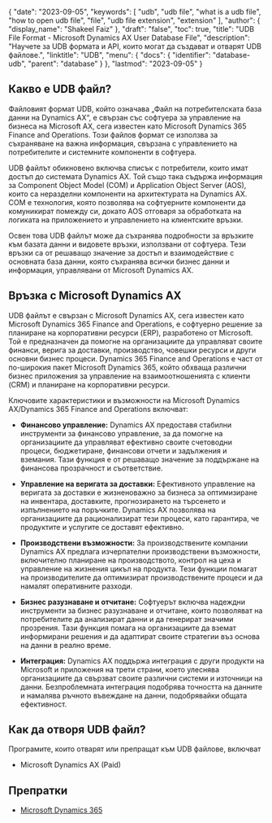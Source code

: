 {
  "date": "2023-09-05",
  "keywords": [
    "udb",
    "udb file",
    "what is a udb file",
    "how to open udb file",
    "file",
    "udb file extension",
    "extension"
  ],
  "author": {
    "display_name": "Shakeel Faiz"
  },
  "draft": "false",
  "toc": true,
  "title": "UDB File Format - Microsoft Dynamics AX User Database File",
  "description": "Научете за UDB формата и API, които могат да създават и отварят UDB файлове.",
  "linktitle": "UDB",
  "menu": {
    "docs": {
      "identifier": "database-udb",
      "parent": "database"
    }
  },
  "lastmod": "2023-09-05"
}

## Какво е UDB файл?

Файловият формат UDB, който означава „Файл на потребителската база данни на Dynamics AX“, е свързан със софтуера за управление на бизнеса на Microsoft AX, сега известен като Microsoft Dynamics 365 Finance and Operations. Този файлов формат се използва за съхраняване на важна информация, свързана с управлението на потребителите и системните компоненти в софтуера.

UDB файлът обикновено включва списък с потребители, които имат достъп до системата Dynamics AX. Той също така съдържа информация за Component Object Model (COM) и Application Object Server (AOS), които са неразделни компоненти на архитектурата на Dynamics AX. COM е технология, която позволява на софтуерните компоненти да комуникират помежду си, докато AOS отговаря за обработката на логиката на приложението и управлението на клиентските връзки.

Освен това UDB файлът може да съхранява подробности за връзките към базата данни и видовете връзки, използвани от софтуера. Тези връзки са от решаващо значение за достъп и взаимодействие с основната база данни, която съхранява всички бизнес данни и информация, управлявани от Microsoft Dynamics AX.

## Връзка с Microsoft Dynamics AX

UDB файлът е свързан с Microsoft Dynamics AX, сега известен като Microsoft Dynamics 365 Finance and Operations, е софтуерно решение за планиране на корпоративни ресурси (ERP), разработено от Microsoft. Той е предназначен да помогне на организациите да управляват своите финанси, верига за доставки, производство, човешки ресурси и други основни бизнес процеси. Dynamics 365 Finance and Operations е част от по-широкия пакет Microsoft Dynamics 365, който обхваща различни бизнес приложения за управление на взаимоотношенията с клиенти (CRM) и планиране на корпоративни ресурси.

Ключовите характеристики и възможности на Microsoft Dynamics AX/Dynamics 365 Finance and Operations включват:

- **Финансово управление:** Dynamics AX предоставя стабилни инструменти за финансово управление, за да помогне на организациите да управляват ефективно своите счетоводни процеси, бюджетиране, финансови отчети и задължения и вземания. Тази функция е от решаващо значение за поддържане на финансова прозрачност и съответствие.

- **Управление на веригата за доставки:** Ефективното управление на веригата за доставки е жизненоважно за бизнеса за оптимизиране на инвентара, доставките, прогнозирането на търсенето и изпълнението на поръчките. Dynamics AX позволява на организациите да рационализират тези процеси, като гарантира, че продуктите и услугите се доставят ефективно.

- **Производствени възможности:** За производствените компании Dynamics AX предлага изчерпателни производствени възможности, включително планиране на производството, контрол на цеха и управление на жизнения цикъл на продукта. Тези функции помагат на производителите да оптимизират производствените процеси и да намалят оперативните разходи.

- **Бизнес разузнаване и отчитане:** Софтуерът включва надеждни инструменти за бизнес разузнаване и отчитане, които позволяват на потребителите да анализират данни и да генерират значими прозрения. Тази функция помага на организациите да вземат информирани решения и да адаптират своите стратегии въз основа на данни в реално време.

- **Интеграция:** Dynamics AX поддържа интеграция с други продукти на Microsoft и приложения на трети страни, което улеснява организациите да свързват своите различни системи и източници на данни. Безпроблемната интеграция подобрява точността на данните и намалява ръчното въвеждане на данни, подобрявайки общата ефективност.

## Как да отворя UDB файл?

Програмите, които отварят или препращат към UDB файлове, включват

- Microsoft Dynamics AX (Paid)

## Препратки
- [Microsoft Dynamics 365](https://en.wikipedia.org/wiki/Microsoft_Dynamics_365)
